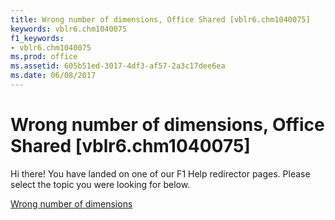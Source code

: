 ```yaml
---
title: Wrong number of dimensions, Office Shared [vblr6.chm1040075]
keywords: vblr6.chm1040075
f1_keywords:
- vblr6.chm1040075
ms.prod: office
ms.assetid: 605b51ed-3017-4df3-af57-2a3c17dee6ea
ms.date: 06/08/2017
---
```



# Wrong number of dimensions, Office Shared [vblr6.chm1040075]

Hi there! You have landed on one of our F1 Help redirector pages. Please select the topic you were looking for below.

[Wrong number of dimensions](http://msdn.microsoft.com/library/ccd07473-8199-d616-911d-3c16b2ffe218%28Office.15%29.aspx)

